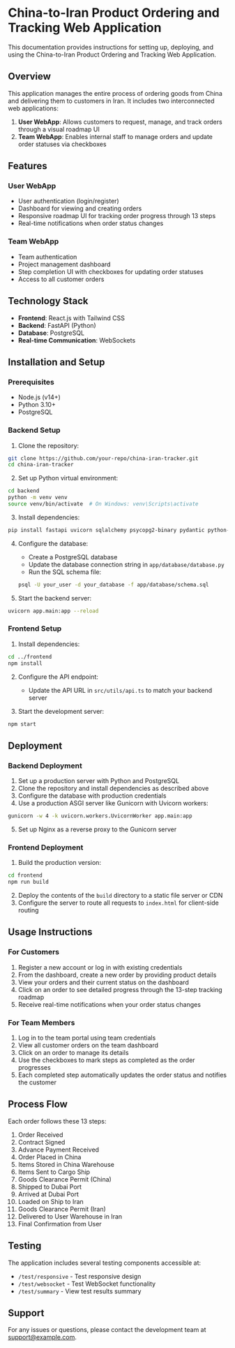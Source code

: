 # China-to-Iran Product Ordering and Tracking Web Application

This documentation provides instructions for setting up, deploying, and using the China-to-Iran Product Ordering and Tracking Web Application.

## Overview

This application manages the entire process of ordering goods from China and delivering them to customers in Iran. It includes two interconnected web applications:

1. **User WebApp**: Allows customers to request, manage, and track orders through a visual roadmap UI
2. **Team WebApp**: Enables internal staff to manage orders and update order statuses via checkboxes

## Features

### User WebApp
- User authentication (login/register)
- Dashboard for viewing and creating orders
- Responsive roadmap UI for tracking order progress through 13 steps
- Real-time notifications when order status changes

### Team WebApp
- Team authentication
- Project management dashboard
- Step completion UI with checkboxes for updating order statuses
- Access to all customer orders

## Technology Stack

- **Frontend**: React.js with Tailwind CSS
- **Backend**: FastAPI (Python)
- **Database**: PostgreSQL
- **Real-time Communication**: WebSockets

## Installation and Setup

### Prerequisites
- Node.js (v14+)
- Python 3.10+
- PostgreSQL

### Backend Setup

1. Clone the repository:
```bash
git clone https://github.com/your-repo/china-iran-tracker.git
cd china-iran-tracker
```

2. Set up Python virtual environment:
```bash
cd backend
python -m venv venv
source venv/bin/activate  # On Windows: venv\Scripts\activate
```

3. Install dependencies:
```bash
pip install fastapi uvicorn sqlalchemy psycopg2-binary pydantic python-jose[cryptography] passlib[bcrypt] python-multipart websockets
```

4. Configure the database:
   - Create a PostgreSQL database
   - Update the database connection string in `app/database/database.py`
   - Run the SQL schema file:
   ```bash
   psql -U your_user -d your_database -f app/database/schema.sql
   ```

5. Start the backend server:
```bash
uvicorn app.main:app --reload
```

### Frontend Setup

1. Install dependencies:
```bash
cd ../frontend
npm install
```

2. Configure the API endpoint:
   - Update the API URL in `src/utils/api.ts` to match your backend server

3. Start the development server:
```bash
npm start
```

## Deployment

### Backend Deployment

1. Set up a production server with Python and PostgreSQL
2. Clone the repository and install dependencies as described above
3. Configure the database with production credentials
4. Use a production ASGI server like Gunicorn with Uvicorn workers:
```bash
gunicorn -w 4 -k uvicorn.workers.UvicornWorker app.main:app
```
5. Set up Nginx as a reverse proxy to the Gunicorn server

### Frontend Deployment

1. Build the production version:
```bash
cd frontend
npm run build
```
2. Deploy the contents of the `build` directory to a static file server or CDN
3. Configure the server to route all requests to `index.html` for client-side routing

## Usage Instructions

### For Customers

1. Register a new account or log in with existing credentials
2. From the dashboard, create a new order by providing product details
3. View your orders and their current status on the dashboard
4. Click on an order to see detailed progress through the 13-step tracking roadmap
5. Receive real-time notifications when your order status changes

### For Team Members

1. Log in to the team portal using team credentials
2. View all customer orders on the team dashboard
3. Click on an order to manage its details
4. Use the checkboxes to mark steps as completed as the order progresses
5. Each completed step automatically updates the order status and notifies the customer

## Process Flow

Each order follows these 13 steps:

1. Order Received
2. Contract Signed
3. Advance Payment Received
4. Order Placed in China
5. Items Stored in China Warehouse
6. Items Sent to Cargo Ship
7. Goods Clearance Permit (China)
8. Shipped to Dubai Port
9. Arrived at Dubai Port
10. Loaded on Ship to Iran
11. Goods Clearance Permit (Iran)
12. Delivered to User Warehouse in Iran
13. Final Confirmation from User

## Testing

The application includes several testing components accessible at:
- `/test/responsive` - Test responsive design
- `/test/websocket` - Test WebSocket functionality
- `/test/summary` - View test results summary

## Support

For any issues or questions, please contact the development team at support@example.com.
